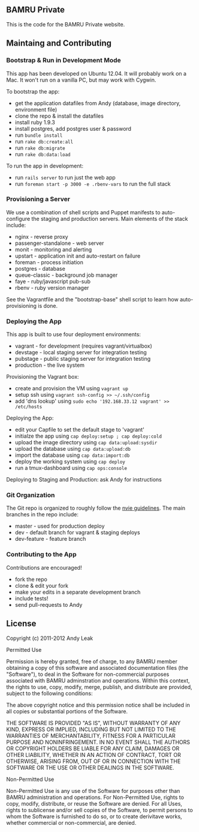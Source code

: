 ## BAMRU Private

This is the code for the BAMRU Private website.

## Maintaing and Contributing 

### Bootstrap & Run in Development Mode

This app has been developed on Ubuntu 12.04.  It will probably work on a Mac.
It won't run on a vanilla PC, but may work with Cygwin. 

To bootstrap the app:
- get the application datafiles from Andy (database, image directory, environment file)
- clone the repo & install the datafiles
- install ruby 1.9.3 
- install postgres, add postgres user & password
- run `bundle install`
- run `rake db:create:all`
- run `rake db:migrate`
- run `rake db:data:load`

To run the app in development:
- run `rails server` to run just the web app
- run `foreman start -p 3000 -e .rbenv-vars` to run the full stack 

### Provisioning a Server

We use a combination of shell scripts and Puppet manifests to auto-configure
the staging and production servers.  Main elements of the stack include:
- nginx - reverse proxy
- passenger-standalone - web server
- monit - monitoring and alerting
- upstart - application init and auto-restart on failure
- foreman - process initiation
- postgres - database
- queue-classic - background job manager
- faye - ruby/javascript pub-sub
- rbenv - ruby version manager

See the Vagrantfile and the "bootstrap-base" shell script to learn how
auto-provisioning is done.

### Deploying the App

This app is built to use four deployment environments:
- vagrant - for development (requires vagrant/virtualbox)
- devstage - local staging server for integration testing
- pubstage - public staging server for integration testing
- production - the live system

Provisioning the Vagrant box:
- create and provision the VM using `vagrant up`
- setup ssh using `vagrant ssh-config >> ~/.ssh/config`
- add 'dns lookup' using `sudo echo '192.168.33.12 vagrant' >> /etc/hosts`

Deploying the App:
- edit your Capfile to set the default stage to 'vagrant'
- initialze the app using `cap deploy:setup ; cap deploy:cold`
- upload the image directory using `cap data:upload:sysdir`
- upload the database using `cap data:upload:db`
- import the database using `cap data:import:db`
- deploy the working system using `cap deploy`
- run a tmux-dashboard using `cap ops:console`

Deploying to Staging and Production: ask Andy for instructions

### Git Organization

The Git repo is organized to roughly follow the 
[nvie guidelines](http://nvie.com/posts/a-successful-git-branching-model/).
The main branches in the repo include:
- master - used for production deploy
- dev    - default branch for vagrant & staging deploys
- dev-feature - feature branch

### Contributing to the App

Contributions are encouraged!
- fork the repo
- clone & edit your fork
- make your edits in a separate development branch
- include tests!
- send pull-requests to Andy

## License

Copyright (c) 2011-2012 Andy Leak 

Permitted Use

Permission is hereby granted, free of charge, to any BAMRU member obtaining a
copy of this software and associated documentation files (the "Software"), to
deal in the Software for non-commercial purposes associated with BAMRU
adminstration and operations.  Within this context, the rights to use, copy,
modify, merge, publish, and distribute are provided, subject to the following
conditions:

The above copyright notice and this permission notice shall be included in all
copies or substantial portions of the Software.

THE SOFTWARE IS PROVIDED "AS IS", WITHOUT WARRANTY OF ANY KIND, EXPRESS OR
IMPLIED, INCLUDING BUT NOT LIMITED TO THE WARRANTIES OF MERCHANTABILITY,
FITNESS FOR A PARTICULAR PURPOSE AND NONINFRINGEMENT. IN NO EVENT SHALL THE
AUTHORS OR COPYRIGHT HOLDERS BE LIABLE FOR ANY CLAIM, DAMAGES OR OTHER
LIABILITY, WHETHER IN AN ACTION OF CONTRACT, TORT OR OTHERWISE, ARISING FROM,
OUT OF OR IN CONNECTION WITH THE SOFTWARE OR THE USE OR OTHER DEALINGS IN THE
SOFTWARE.

Non-Permitted Use

Non-Permitted Use is any use of the Software for purposes other than BAMRU
administration and operations.  For Non-Permitted Use, rights to copy, modify,
distribute, or reuse the Software are denied.  For all Uses, rights to
sublicense and/or sell copies of the Software, to permit persons to whom the
Software is furnished to do so, or to create derivitave works, whether
commercial or non-commercial, are denied.
